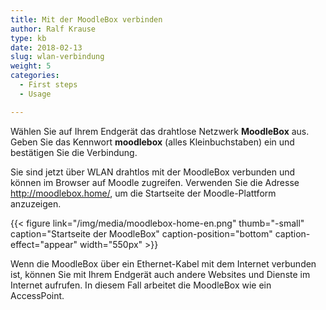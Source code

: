 ```yaml
---
title: Mit der MoodleBox verbinden
author: Ralf Krause
type: kb
date: 2018-02-13
slug: wlan-verbindung
weight: 5
categories:
  - First steps
  - Usage

---
```

Wählen Sie auf Ihrem Endgerät das drahtlose Netzwerk __MoodleBox__ aus. Geben Sie das Kennwort __moodlebox__ (alles Kleinbuchstaben) ein und bestätigen Sie die Verbindung.

Sie sind jetzt über WLAN drahtlos mit der MoodleBox verbunden und können im Browser auf Moodle zugreifen. Verwenden Sie die Adresse http://moodlebox.home/, um die Startseite der Moodle-Plattform anzuzeigen. 

{{< figure link="/img/media/moodlebox-home-en.png" thumb="-small" caption="Startseite der MoodleBox" caption-position="bottom" caption-effect="appear" width="550px" >}}

Wenn die MoodleBox über ein Ethernet-Kabel mit dem Internet verbunden ist, können Sie mit Ihrem Endgerät auch andere Websites und Dienste im Internet aufrufen. In diesem Fall arbeitet die MoodleBox wie ein AccessPoint.
